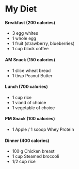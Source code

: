 # My Diet

#### Breakfast (200 calories)
- 3 egg whites
- 1 whole egg
- 1 fruit (strawberry, blueberries)
- 1 cup black coffee

#### AM Snack (150 calories)
- 1 slice wheat bread
- 1 tbsp Peanut Butter

#### Lunch (700 calories)
- 1 cup rice
- 1 viand of choice
- 1 vegetable of choice

#### PM Snack (100 calories)
- 1 Apple / 1 scoop Whey Protein

#### Dinner (400 calories)
- 100 g Chicken breast
- 1 cup Steamed broccoli
- 1/2 cup rice

